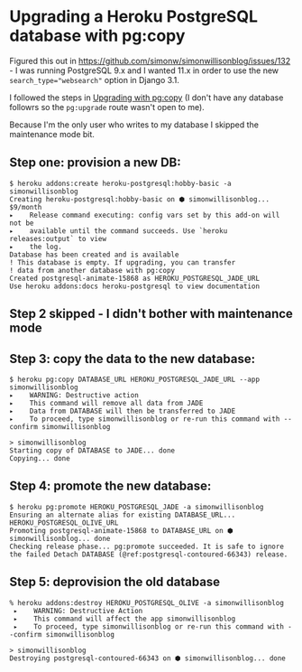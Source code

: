 # Upgrading a Heroku PostgreSQL database with pg:copy

Figured this out in https://github.com/simonw/simonwillisonblog/issues/132 - I was running PostgreSQL 9.x and I wanted 11.x in order to use the new `search_type="websearch"` option in Django 3.1.

I followed the steps in [Upgrading with pg:copy](https://devcenter.heroku.com/articles/upgrading-heroku-postgres-databases#upgrading-with-pg-copy) (I don't have any database followrs so the `pg:upgrade` route wasn't open to me).

Because I'm the only user who writes to my database I skipped the maintenance mode bit.

## Step one: provision a new DB:

    $ heroku addons:create heroku-postgresql:hobby-basic -a simonwillisonblog
    Creating heroku-postgresql:hobby-basic on ⬢ simonwillisonblog... $9/month
    ▸    Release command executing: config vars set by this add-on will not be
    ▸    available until the command succeeds. Use `heroku releases:output` to view
    ▸    the log.
    Database has been created and is available
    ! This database is empty. If upgrading, you can transfer
    ! data from another database with pg:copy
    Created postgresql-animate-15868 as HEROKU_POSTGRESQL_JADE_URL
    Use heroku addons:docs heroku-postgresql to view documentation

## Step 2 skipped - I didn't bother with maintenance mode

## Step 3: copy the data to the new database:
```
$ heroku pg:copy DATABASE_URL HEROKU_POSTGRESQL_JADE_URL --app simonwillisonblog
▸    WARNING: Destructive action
▸    This command will remove all data from JADE
▸    Data from DATABASE will then be transferred to JADE
▸    To proceed, type simonwillisonblog or re-run this command with --confirm simonwillisonblog

> simonwillisonblog
Starting copy of DATABASE to JADE... done
Copying... done
```

## Step 4: promote the new database:
```
$ heroku pg:promote HEROKU_POSTGRESQL_JADE -a simonwillisonblog
Ensuring an alternate alias for existing DATABASE_URL... HEROKU_POSTGRESQL_OLIVE_URL
Promoting postgresql-animate-15868 to DATABASE_URL on ⬢ simonwillisonblog... done
Checking release phase... pg:promote succeeded. It is safe to ignore the failed Detach DATABASE (@ref:postgresql-contoured-66343) release.
```

## Step 5: deprovision the old database
```
% heroku addons:destroy HEROKU_POSTGRESQL_OLIVE -a simonwillisonblog
 ▸    WARNING: Destructive Action
 ▸    This command will affect the app simonwillisonblog
 ▸    To proceed, type simonwillisonblog or re-run this command with --confirm simonwillisonblog

> simonwillisonblog
Destroying postgresql-contoured-66343 on ⬢ simonwillisonblog... done
```
